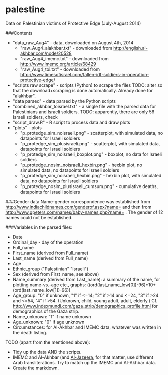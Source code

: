 palestine
=========

Data on Palestinian victims of Protective Edge (July-August 2014)

###Contents

* "data_raw_Aug4" - data, downloaded on August 4th, 2014
  * "raw_Aug4_alakhbar.txt" - downloaded from http://english.al-akhbar.com/node/20528
  * "raw_Aug4_imemc.txt" - downloaded from http://www.imemc.org/article/68429
  * "raw_Aug4_toi.txt" - downloaded from http://www.timesofisrael.com/fallen-idf-soldiers-in-operation-protective-edge/
* "scripts raw scrape" - scripts (Python) to scrape the files TODO: alter so that the download+scraping is done automatically. Already done for "alakhbar".
* "data parsed" - data parsed by the Python scripts
* "combined_akhbar_toisrael.txt" - a single file with the parsed data for Palestinians and Israeli soldiers. TODO: apparently, there are only 56 Israeli soldiers, check
* "script_draw.R" - R script to process data and draw plots
* "plots" - plots
  * "p_protedge_sim_noisraeli.png" - scatterplot, with simulated data, no datapoints for Israeli soldiers
  * "p_protedge_sim_plusisraeli.png" - scatterplot, with simulated data, datapoints for Israeli soldiers
  * "p_protedge_sim_noisraeli_boxplot.png" - boxplot, no data for Israeli soldiers
  * "p_protedge_nosim_noisraeli_hexbin.png" - hexbin plot, no simulated data, no datapoints for Israeli soldiers
  * "p_protedge_sim_noisraeli_hexbin.png" - hexbin plot, with simulated data, no datapoints for Israeli soldiers
  * "p_protedge_nosim_plusisraeli_cumsum.png" - cumulative deaths, datapoints for Israeli soldiers


###Gender data
Name-gender correspondence was established from http://www.indiachildnames.com/genderof.aspx?name= and then from http://www.gpeters.com/names/baby-names.php?name= . The gender of 12 names could not be established.


###Variables in the parsed files:
* Date
* Ordinal_day - day of the operation
* Full_name
* First_name (derived from Full_name)
* Last_name (derived from Full_name)
* Age
* Ethnic_group ("Palestinian" "Israeli")
* Sex (derived from First_name, see above)
* Name_summary (derived from Last_name): a summary of the name, for plotting name-vs.-age etc., graphs: ((ord(last_name_low[0])-96)*10+(ord(last_name_low[1])-96))
* Age_group: "0" if unknown, "1" if <=14; "2"  if >14 and <=24, "3" if >24 and <=54, "4" if >54. (Unknown, child, young adult, adult, elderly.) Cf. http://www.indexmundi.com/gaza_strip/demographics_profile.html for demographics of the Gaza strip.
* Name_unknown: "1" if name unknown
* Age_unknown: "0" if age unknown
* Circumstances: for Al-Akhbar and IMEMC data, whatever was written in the death listing.


TODO (apart from the mentioned above):
* Tidy up the data AND the scripts.
* IMEMC and Al-Akhbar (and [Al-Jazeera](http://www.aljazeera.com/news/middleeast/2014/07/gaza-under-seige-naming-dead-2014710105846549528.html), for that matter, use different Arab transliterations. Try to match up the IMEMC and Al-Akhbar data.
* Create the markdown.
